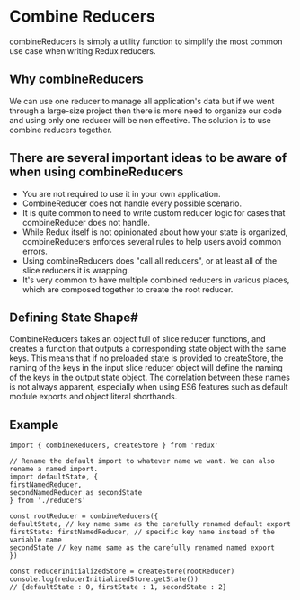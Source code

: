 # Combine Reducers
combineReducers is simply a utility function to simplify the most common use case when writing Redux reducers. 

## Why combineReducers
We can use one reducer to manage all application's data but if we went through a large-size project then there is more need to organize our code and using only one reducer will be non effective. The solution is to use combine reducers together.

## There are several important ideas to be aware of when using combineReducers
- You are not required to use it in your own application.
- CombineReducer does not handle every possible scenario.
- It is quite common to need to write custom reducer logic for cases that combineReducer does not handle.
- While Redux itself is not opinionated about how your state is organized, combineReducers enforces several rules to help users avoid common errors.
- Using combineReducers does "call all reducers", or at least all of the slice reducers it is wrapping.
- It's very common to have multiple combined reducers in various places, which are composed together to create the root reducer.

## Defining State Shape#
CombineReducers takes an object full of slice reducer functions, and creates a function that outputs a corresponding state object with the same keys. This means that if no preloaded state is provided to createStore, the naming of the keys in the input slice reducer object will define the naming of the keys in the output state object. The correlation between these names is not always apparent, especially when using ES6 features such as default module exports and object literal shorthands.

## Example
    import { combineReducers, createStore } from 'redux'

    // Rename the default import to whatever name we want. We can also rename a named import.
    import defaultState, {
    firstNamedReducer,
    secondNamedReducer as secondState
    } from './reducers'

    const rootReducer = combineReducers({
    defaultState, // key name same as the carefully renamed default export
    firstState: firstNamedReducer, // specific key name instead of the variable name
    secondState // key name same as the carefully renamed named export
    })

    const reducerInitializedStore = createStore(rootReducer)
    console.log(reducerInitializedStore.getState())
    // {defaultState : 0, firstState : 1, secondState : 2}


